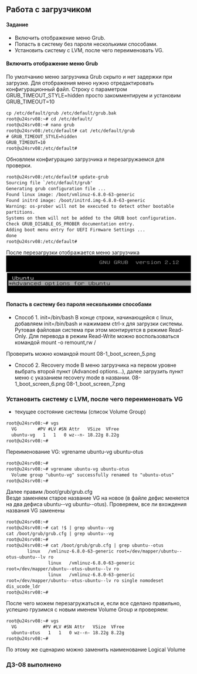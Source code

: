 
## Работа с загрузчиком
#### Задание
+ Включить отображение меню Grub.  
+ Попасть в систему без пароля несколькими способами.
+ Установить систему с LVM, после чего переименовать VG.

#### Включить отображение меню Grub
По умолчанию меню загрузчика Grub скрыто и нет задержки при загрузке. Для отображения меню нужно отредактировать конфигурационный файл. Строку с параметром GRUB_TIMEOUT_STYLE=hidden просто закомментируем и установим GRUB_TIMEOUT=10  
```
cp /etc/default/grub /etc/default/grub.bak
root@u24srv08:~# cd /etc/default/
root@u24srv08:~# nano grub
root@u24srv08:/etc/default# cat /etc/default/grub 
# GRUB_TIMEOUT_STYLE=hidden
GRUB_TIMEOUT=10
root@u24srv08:/etc/default#
```
Обновляем конфигурацию загрузчика и перезагружаемся для проверки.
```
root@u24srv08:/etc/default# update-grub
Sourcing file `/etc/default/grub'
Generating grub configuration file ...
Found linux image: /boot/vmlinuz-6.8.0-63-generic
Found initrd image: /boot/initrd.img-6.8.0-63-generic
Warning: os-prober will not be executed to detect other bootable partitions.
Systems on them will not be added to the GRUB boot configuration.
Check GRUB_DISABLE_OS_PROBER documentation entry.
Adding boot menu entry for UEFI Firmware Settings ...
done
root@u24srv08:/etc/default#
```
После перезагрузки отображается меню загрузчика  
![Скриншот меню загрузки](08-1_boot_screen.png)

#### Попасть в систему без пароля несколькими способами

+ Способ 1. init=/bin/bash 
В конце строки, начинающейся с linux, добавляем init=/bin/bash и нажимаем сtrl-x для загрузки системы. Рутовая файловая система при этом монтируется в режиме Read-Only.
Для перевода в режим Read-Write можно воспользоваться командой mount -o remount,rw /

Проверить можно командой mount 
08-1_boot_screen_5.png

+ Способ 2. Recovery mode
В меню загрузчика на первом уровне выбрать второй пункт (Advanced options…), далее загрузить пункт меню с указанием recovery mode в названии. 
08-1_boot_screen_6.png
08-1_boot_screen_7.png

### Установить систему с LVM, после чего переименовать VG
+ текущее состояние системы (список Volume Group)
```
root@u24srv08:~# vgs
  VG        #PV #LV #SN Attr   VSize  VFree
  ubuntu-vg   1   1   0 wz--n- 18.22g 8.22g
root@u24srv08:~#
```
Переименование VG: vgrename ubuntu-vg ubuntu-otus
```
root@u24srv08:~#
root@u24srv08:~# vgrename ubuntu-vg ubuntu-otus
  Volume group "ubuntu-vg" successfully renamed to "ubuntu-otus"
root@u24srv08:~#
```
Далее правим /boot/grub/grub.cfg   
Везде заменяем старое название VG на новое (в файле дефис меняется на два дефиса ubuntu--vg ubuntu--otus).
Проверяем, все ли вхождения названия VG заменены
```
root@u24srv08:~#
root@u24srv08:~# cat !$ | grep ubuntu--vg
cat /boot/grub/grub.cfg | grep ubuntu--vg
root@u24srv08:~#
root@u24srv08:~# cat /boot/grub/grub.cfg | grep ubuntu--otus
        linux   /vmlinuz-6.8.0-63-generic root=/dev/mapper/ubuntu--otus-ubuntu--lv ro
                linux   /vmlinuz-6.8.0-63-generic root=/dev/mapper/ubuntu--otus-ubuntu--lv ro
                linux   /vmlinuz-6.8.0-63-generic root=/dev/mapper/ubuntu--otus-ubuntu--lv ro single nomodeset dis_ucode_ldr
root@u24srv08:~#
```
После чего можем перезагружаться и, если все сделано правильно, успешно грузимся с новым именем Volume Group и проверяем:
```
root@u24srv08:~# vgs
  VG          #PV #LV #SN Attr   VSize  VFree
  ubuntu-otus   1   1   0 wz--n- 18.22g 8.22g
root@u24srv08:~#
```
По этому же сценарию можно заменить наименование Logical Volume
### ДЗ-08 выполнено 
